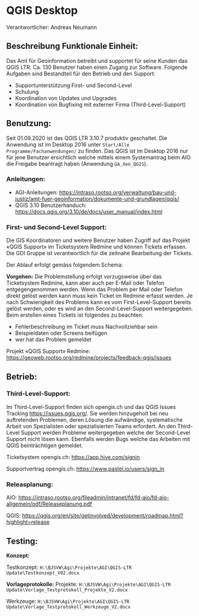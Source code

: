 # QGIS Desktop
Verantwortlicher: Andreas Neumann

## Beschreibung Funktionale Einheit:
Das Amt für Geoinformation betreibt und supportet für seine Kunden das QGIS LTR. Ca. 130 Benutzer haben einen Zugang zur Software. Folgende Aufgaben sind Bestandteil für den Betrieb und den Support:
* Supportunterstützung First- und Second-Level
* Schulung
* Koordination von Updates und Upgrades 
* Koordination von Bugfixing mit externer Firma (Third-Level-Support)

## Benutzung:
Seit 01.09.2020 ist das QGIS LTR 3.10.7 produktiv geschaltet.
Die Anwendung ist im Desktop 2016 unter `Start/Alle Programme/Fachanwendungen/` zu finden. Das QGIS ist im Desktop 2016 nur für jene Benutzer ersichtlich welche mittels einem Systemantrag beim AIO die Freigabe beantragt haben (Anwendung `GA_Xen_QGIS`).

### Anleitungen:
* AGI-Anleitungen: https://intraso.rootso.org/verwaltung/bau-und-justiz/amt-fuer-geoinformation/dokumente-und-grundlagen/qgis/
* QGIS 3.10 Benutzerhanduch: https://docs.qgis.org/3.10/de/docs/user_manual/index.html

### First- und Second-Level Support:
Die GIS Koordinatoren und weitere Benutzer haben Zugriff auf das Projekt «QGIS Support» im Ticketsystem Redmine und können Tickets erfassen. Die GDI Gruppe ist verantwortlich für die zeitnahe Bearbeitung der Tickets. 

Der Ablauf erfolgt gemäss folgendem Schema:

**Vorgehen:** Die Problemstellung erfolgt vorzugsweise über das Ticketsystem Redmine, kann aber auch per E-Mail oder Telefon entgegengenommen werden. Wenn das Problem per Mail oder Telefon direkt gelöst werden kann muss kein Ticket im Redmine erfasst werden. Je nach Schwierigkeit des Problems kann es vom First-Level-Support bereits gelöst werden, oder es wird an den Second-Level-Support weitergegeben. Beim erstellen eines Tickets ist folgendes zu beachten:

* Fehlerbeschreibung im Ticket muss Nachvollziehbar sein
* Beispieldaten oder Screens beifügen
* wer hat das Problem gemeldet 

Projekt «QGIS Support» Redmine: https://geoweb.rootso.org/redmine/projects/feedback-qgis/issues

## Betrieb:
### Third-Level-Support:
Im Third-Level-Support finden sich opengis.ch und das QGIS Issues Tracking https://issues.qgis.org/. Sie werden hinzugeholt bei neu auftretenden Problemen, deren Lösung die aufwändige, systematische Arbeit von Spezialisten oder spezialisierten Teams erfordert. An den Third-Level Support werden Probleme weitergegeben welche der Second-Level Support nicht lösen kann. Ebenfalls werden Bugs welche das Arbeiten mit QGIS beinträchtigen gemeldet.

Ticketsystem opengis.ch: https://app.hive.com/signin

Supportvertrag opengis.ch: https://www.pastel.io/users/sign_in

### Releasplanung:
AIO: https://intraso.rootso.org/fileadmin/intranet/fd/fd-aio/fd-aio-allgemein/pdf/Releaseplanung.pdf

QGIS: https://qgis.org/en/site/getinvolved/development/roadmap.html?highlight=release


## Testing:
**Konzept:**

Testkonzept: `H:\BJSVW\Agi\Projekte\AGI\QGIS-LTR Update\Testkonzept_V02.docx`

**Vorlageprotokolle:**
Projekte: `H:\BJSVW\Agi\Projekte\AGI\QGIS-LTR Update\Vorlage_Testprotokoll_Projekte_V2.docx`

Werkzeuge: `H:\BJSVW\Agi\Projekte\AGI\QGIS-LTR Update\Vorlage_Testprotokoll_Werkzeuge_V2.docx`

